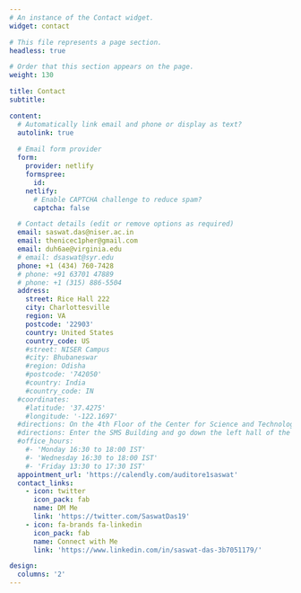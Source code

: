 ```yaml
---
# An instance of the Contact widget.
widget: contact

# This file represents a page section.
headless: true

# Order that this section appears on the page.
weight: 130

title: Contact
subtitle:

content:
  # Automatically link email and phone or display as text?
  autolink: true
  
  # Email form provider
  form:
    provider: netlify
    formspree:
      id:
    netlify:
      # Enable CAPTCHA challenge to reduce spam?
      captcha: false

  # Contact details (edit or remove options as required)
  email: saswat.das@niser.ac.in
  email: thenicec1pher@gmail.com
  email: duh6ae@virginia.edu
  # email: dsaswat@syr.edu
  phone: +1 (434) 760-7428
  # phone: +91 63701 47889
  # phone: +1 (315) 886-5504
  address:
    street: Rice Hall 222
    city: Charlottesville
    region: VA
    postcode: '22903'
    country: United States
    country_code: US
    #street: NISER Campus
    #city: Bhubaneswar
    #region: Odisha
    #postcode: '742050'
    #country: India
    #country_code: IN
  #coordinates:
    #latitude: '37.4275'
    #longitude: '-122.1697'
  #directions: On the 4th Floor of the Center for Science and Technology, adjacent to the Life Sciences building
  #directions: Enter the SMS Building and go down the left hall of the ground floor.
  #office_hours:
    #- 'Monday 16:30 to 18:00 IST'
    #- 'Wednesday 16:30 to 18:00 IST'
    #- 'Friday 13:30 to 17:30 IST'
  appointment_url: 'https://calendly.com/auditore1saswat'
  contact_links:
    - icon: twitter
      icon_pack: fab
      name: DM Me
      link: 'https://twitter.com/SaswatDas19'
    - icon: fa-brands fa-linkedin
      icon_pack: fab
      name: Connect with Me
      link: 'https://www.linkedin.com/in/saswat-das-3b7051179/'

design:
  columns: '2'
---
```


